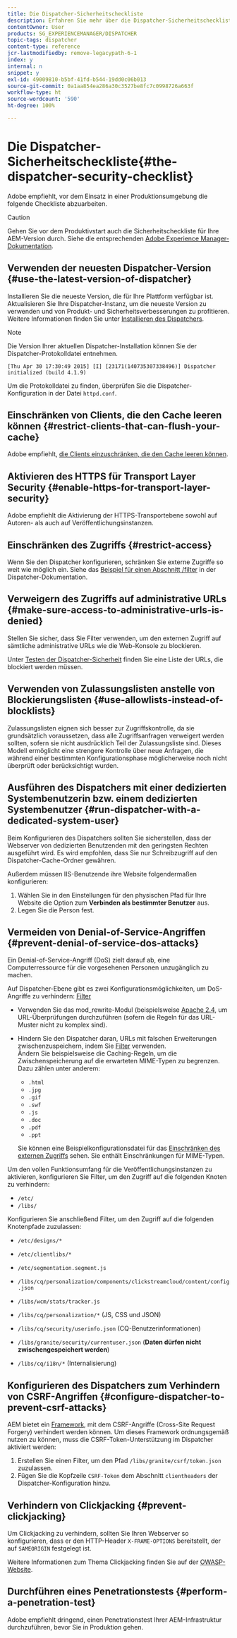 ```yaml
---
title: Die Dispatcher-Sicherheitscheckliste
description: Erfahren Sie mehr über die Dispatcher-Sicherheitscheckliste, die vor dem Produktionsstart ausgefüllt werden sollte.
contentOwner: User
products: SG_EXPERIENCEMANAGER/DISPATCHER
topic-tags: dispatcher
content-type: reference
jcr-lastmodifiedby: remove-legacypath-6-1
index: y
internal: n
snippet: y
exl-id: 49009810-b5bf-41fd-b544-19dd0c06b013
source-git-commit: 0a1aa854ea286a30c3527be8fc7c0998726a663f
workflow-type: ht
source-wordcount: '590'
ht-degree: 100%

---
```


# Die Dispatcher-Sicherheitscheckliste{#the-dispatcher-security-checklist}

<!-- 

Comment Type: remark
Last Modified By: unknown unknown (ims-author-00AF43764F54BE740A490D44@AdobeID)
Last Modified Date: 2015-06-05T05:14:35.365-0400

<p>Food for thought listed on <a href="https://jira.corp.adobe.com/browse/DOC-5649">DOC-5649</a>. To be considered while proof-reading.</p> 
<p> </p>

 -->

Adobe empfiehlt, vor dem Einsatz in einer Produktionsumgebung die folgende Checkliste abzuarbeiten.

>[!CAUTION]
>
>Gehen Sie vor dem Produktivstart auch die Sicherheitscheckliste für Ihre AEM-Version durch. Siehe die entsprechenden [Adobe Experience Manager-Dokumentation](https://experienceleague.adobe.com/de/docs/experience-manager-65/content/security/security-checklist).

## Verwenden der neuesten Dispatcher-Version {#use-the-latest-version-of-dispatcher}

Installieren Sie die neueste Version, die für Ihre Plattform verfügbar ist. Aktualisieren Sie Ihre Dispatcher-Instanz, um die neueste Version zu verwenden und von Produkt- und Sicherheitsverbesserungen zu profitieren. Weitere Informationen finden Sie unter [Installieren des Dispatchers](dispatcher-install.md).

>[!NOTE]
>
>Die Version Ihrer aktuellen Dispatcher-Installation können Sie der Dispatcher-Protokolldatei entnehmen.
>
>`[Thu Apr 30 17:30:49 2015] [I] [23171(140735307338496)] Dispatcher initialized (build 4.1.9)`
>
>Um die Protokolldatei zu finden, überprüfen Sie die Dispatcher-Konfiguration in der Datei `httpd.conf`.

## Einschränken von Clients, die den Cache leeren können {#restrict-clients-that-can-flush-your-cache}

Adobe empfiehlt, [die Clients einzuschränken, die den Cache leeren können](dispatcher-configuration.md#limiting-the-clients-that-can-flush-the-cache).

## Aktivieren des HTTPS für Transport Layer Security {#enable-https-for-transport-layer-security}

Adobe empfiehlt die Aktivierung der HTTPS-Transportebene sowohl auf Autoren- als auch auf Veröffentlichungsinstanzen.

<!-- 

Comment Type: remark
Last Modified By: unknown unknown (ims-author-00AF43764F54BE740A490D44@AdobeID)
Last Modified Date: 2015-06-26T04:41:28.841-0400

<p>Recommended to have SSL termination, front end SSL.</p> 
<p>Question is do we want to have SSL communication between dispatcher and AEM instances (publish and/or author).</p> 
<p>We might want to have two items:</p> 
<ul> 
 <li>MUST HTTPS clients -&gt; dispatcher / load balancer</li> 
 <li>NICE load balancer -&gt; dispatcher<br /> </li> 
 <li>NICE dispatcher -&gt; instances if sensitive information such as credit cards / or infrastructure requirements such as DMZ</li> 
</ul>

 -->

## Einschränken des Zugriffs {#restrict-access}

Wenn Sie den Dispatcher konfigurieren, schränken Sie externe Zugriffe so weit wie möglich ein. Siehe das [Beispiel für einen Abschnitt /filter](dispatcher-configuration.md#main-pars_184_1_title) in der Dispatcher-Dokumentation.

## Verweigern des Zugriffs auf administrative URLs  {#make-sure-access-to-administrative-urls-is-denied}

Stellen Sie sicher, dass Sie Filter verwenden, um den externen Zugriff auf sämtliche administrative URLs wie die Web-Konsole zu blockieren.

Unter [Testen der Dispatcher-Sicherheit](dispatcher-configuration.md#testing-dispatcher-security) finden Sie eine Liste der URLs, die blockiert werden müssen.

## Verwenden von Zulassungslisten anstelle von Blockierungslisten {#use-allowlists-instead-of-blocklists}

Zulassungslisten eignen sich besser zur Zugriffskontrolle, da sie grundsätzlich voraussetzen, dass alle Zugriffsanfragen verweigert werden sollten, sofern sie nicht ausdrücklich Teil der Zulassungsliste sind. Dieses Modell ermöglicht eine strengere Kontrolle über neue Anfragen, die während einer bestimmten Konfigurationsphase möglicherweise noch nicht überprüft oder berücksichtigt wurden.

## Ausführen des Dispatchers mit einer dedizierten Systembenutzerin bzw. einem dedizierten Systembenutzer {#run-dispatcher-with-a-dedicated-system-user}

Beim Konfigurieren des Dispatchers sollten Sie sicherstellen, dass der Webserver von dedizierten Benutzenden mit den geringsten Rechten ausgeführt wird. Es wird empfohlen, dass Sie nur Schreibzugriff auf den Dispatcher-Cache-Ordner gewähren.

Außerdem müssen IIS-Benutzende ihre Website folgendermaßen konfigurieren:

1. Wählen Sie in den Einstellungen für den physischen Pfad für Ihre Website die Option zum **Verbinden als bestimmter Benutzer** aus.
1. Legen Sie die Person fest.

## Vermeiden von Denial-of-Service-Angriffen  {#prevent-denial-of-service-dos-attacks}

Ein Denial-of-Service-Angriff (DoS) zielt darauf ab, eine Computerressource für die vorgesehenen Personen unzugänglich zu machen.

Auf Dispatcher-Ebene gibt es zwei Konfigurationsmöglichkeiten, um DoS-Angriffe zu verhindern: [Filter](https://experienceleague.adobe.com/de/docs#/filter)

* Verwenden Sie das mod_rewrite-Modul (beispielsweise [Apache 2.4](https://httpd.apache.org/docs/2.4/mod/mod_rewrite.html), um URL-Überprüfungen durchzuführen (sofern die Regeln für das URL-Muster nicht zu komplex sind).

* Hindern Sie den Dispatcher daran, URLs mit falschen Erweiterungen zwischenzuspeichern, indem Sie [Filter](dispatcher-configuration.md#configuring-access-to-content-filter) verwenden.\
  Ändern Sie beispielsweise die Caching-Regeln, um die Zwischenspeicherung auf die erwarteten MIME-Typen zu begrenzen. Dazu zählen unter anderem:

   * `.html`
   * `.jpg`
   * `.gif`
   * `.swf`
   * `.js`
   * `.doc`
   * `.pdf`
   * `.ppt`

  Sie können eine Beispielkonfigurationsdatei für das [Einschränken des externen Zugriffs](#restrict-access) sehen. Sie enthält Einschränkungen für MIME-Typen.

Um den vollen Funktionsumfang für die Veröffentlichungsinstanzen zu aktivieren, konfigurieren Sie Filter, um den Zugriff auf die folgenden Knoten zu verhindern:

* `/etc/`
* `/libs/`

Konfigurieren Sie anschließend Filter, um den Zugriff auf die folgenden Knotenpfade zuzulassen:

* `/etc/designs/*`
* `/etc/clientlibs/*`
* `/etc/segmentation.segment.js`
* `/libs/cq/personalization/components/clickstreamcloud/content/config.json`
* `/libs/wcm/stats/tracker.js`
* `/libs/cq/personalization/*` (JS, CSS und JSON)
* `/libs/cq/security/userinfo.json` (CQ-Benutzerinformationen)
* `/libs/granite/security/currentuser.json` (**Daten dürfen nicht zwischengespeichert werden**)

* `/libs/cq/i18n/*` (Internalisierung)

<!-- 

Comment Type: remark
Last Modified By: unknown unknown (ims-author-00AF43764F54BE740A490D44@AdobeID)
Last Modified Date: 2015-06-26T04:38:17.016-0400

<p>We need to highlight whether a path applies to all versions or specific ones.<br /> </p>

 -->

## Konfigurieren des Dispatchers zum Verhindern von CSRF-Angriffen {#configure-dispatcher-to-prevent-csrf-attacks}

AEM bietet ein [Framework](https://experienceleague.adobe.com/de/docs/experience-manager-release-information/aem-release-updates/previous-updates/aem-previous-versions#verification-steps), mit dem CSRF-Angriffe (Cross-Site Request Forgery) verhindert werden können. Um dieses Framework ordnungsgemäß nutzen zu können, muss die CSRF-Token-Unterstützung im Dispatcher aktiviert werden:

1. Erstellen Sie einen Filter, um den Pfad `/libs/granite/csrf/token.json` zuzulassen.
1. Fügen Sie die Kopfzeile `CSRF-Token` dem Abschnitt `clientheaders` der Dispatcher-Konfiguration hinzu.

## Verhindern von Clickjacking {#prevent-clickjacking}

Um Clickjacking zu verhindern, sollten Sie Ihren Webserver so konfigurieren, dass er den HTTP-Header `X-FRAME-OPTIONS` bereitstellt, der auf `SAMEORIGIN` festgelegt ist.

Weitere Informationen zum Thema Clickjacking finden Sie auf der [OWASP-Website](https://owasp.org/www-community/attacks/Clickjacking).

## Durchführen eines Penetrationstests {#perform-a-penetration-test}

Adobe empfiehlt dringend, einen Penetrationstest Ihrer AEM-Infrastruktur durchzuführen, bevor Sie in Produktion gehen.

